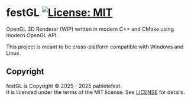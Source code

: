 # festGL [![License: MIT](https://img.shields.io/badge/License-MIT-yellow.svg)](https://opensource.org/licenses/MIT)
OpenGL 3D Renderer (WIP) written in modern C++ and CMake using modern OpenGL API.

This project is meant to be cross-platform compatible with Windows and Linux.

## Copyright

festGL is Copyright © 2025 - 2025 pabletefest.<br>
It is licensed under the terms of the MIT license. See [LICENSE](LICENSE) for details.
